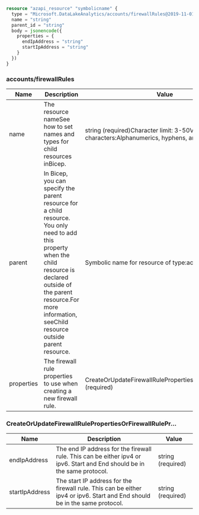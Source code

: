 ```terraform
resource "azapi_resource" "symbolicname" {
  type = "Microsoft.DataLakeAnalytics/accounts/firewallRules@2019-11-01-preview"
  name = "string"
  parent_id = "string"
  body = jsonencode({
    properties = {
      endIpAddress = "string"
      startIpAddress = "string"
    }
  })
}

```

### accounts/firewallRules

| Name | Description | Value |
|-|-|-|
| name | The resource nameSee how to set names and types for child resources inBicep. | string (required)Character limit: 3-50Valid characters:Alphanumerics, hyphens, and underscores. |
| parent | In Bicep, you can specify the parent resource for a child resource. You only need to add this property when the child resource is declared outside of the parent resource.For more information, seeChild resource outside parent resource. | Symbolic name for resource of type:accounts |
| properties | The firewall rule properties to use when creating a new firewall rule. | CreateOrUpdateFirewallRulePropertiesOrFirewallRulePr...(required) |


### CreateOrUpdateFirewallRulePropertiesOrFirewallRulePr...

| Name | Description | Value |
|-|-|-|
| endIpAddress | The end IP address for the firewall rule. This can be either ipv4 or ipv6. Start and End should be in the same protocol. | string (required) |
| startIpAddress | The start IP address for the firewall rule. This can be either ipv4 or ipv6. Start and End should be in the same protocol. | string (required) |


